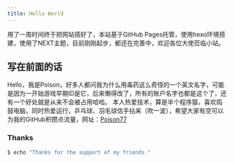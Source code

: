 ```yaml
---
title: Hello World
---
```

用了一周时间终于把网站搭好了，本站基于GitHub Pages托管，使用hexo环境搭建，使用了NEXT主题，目前刚刚起步，都还在完善中，欢迎各位大佬莅临小站。

## 写在前面的话

Hello，我是Poison，好多人都问我为什么用毒药这么奇怪的一个英文名字，可能是因为一开始游戏早期ID是它，后来懒得改了，所有的账户名字也都是这个了，还有一个好处就是从来不会被占用哈哈。
本人热爱技术，算是半个程序猿，喜欢捣鼓电脑，同时热爱运行，乒乓球、羽毛球信手拈来（吹一波），希望大家有空可以为我的GitHub积攒点流量，网址：[Poison77](https://github.com/Poison77)

### Thanks

``` bash
$ echo "Thanks for the support of my friends."
```


